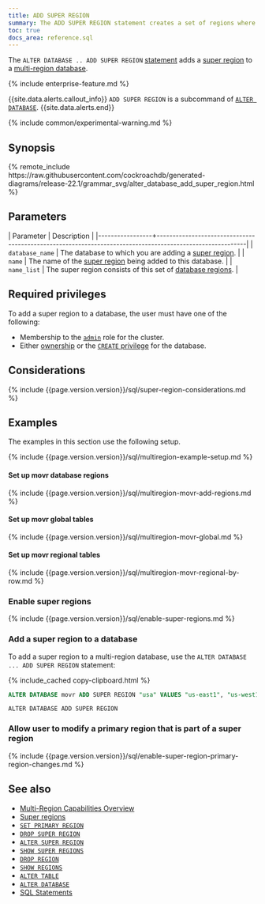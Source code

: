 ```yaml
---
title: ADD SUPER REGION
summary: The ADD SUPER REGION statement creates a set of regions where data from regional tables with home rows in the super region is stored in the super region.
toc: true
docs_area: reference.sql
---
```


 The `ALTER DATABASE .. ADD SUPER REGION` [statement](sql-statements.html) adds a [super region](multiregion-overview.html#super-regions) to a [multi-region database](multiregion-overview.html).

{% include enterprise-feature.md %}

{{site.data.alerts.callout_info}}
`ADD SUPER REGION` is a subcommand of [`ALTER DATABASE`](alter-database.html).
{{site.data.alerts.end}}

{% include common/experimental-warning.md %}

## Synopsis

<div>
{% remote_include https://raw.githubusercontent.com/cockroachdb/generated-diagrams/release-22.1/grammar_svg/alter_database_add_super_region.html %}
</div>

## Parameters

| Parameter       | Description                                                                                              |
|-----------------+----------------------------------------------------------------------------------------------------------|
| `database_name` | The database to which you are adding a [super region](multiregion-overview.html#super-regions).          |
| `name`          | The name of the [super region](multiregion-overview.html#super-regions) being added to this database.    |
| `name_list`     | The super region consists of this set of [database regions](multiregion-overview.html#database-regions). |

## Required privileges

To add a super region to a database, the user must have one of the following:

- Membership to the [`admin`](security-reference/authorization.html#admin-role) role for the cluster.
- Either [ownership](security-reference/authorization.html#object-ownership) or the [`CREATE` privilege](security-reference/authorization.html#supported-privileges) for the database.

## Considerations

{% include {{page.version.version}}/sql/super-region-considerations.md %}

## Examples

The examples in this section use the following setup.

{% include {{page.version.version}}/sql/multiregion-example-setup.md %}

#### Set up movr database regions

{% include {{page.version.version}}/sql/multiregion-movr-add-regions.md %}

#### Set up movr global tables

{% include {{page.version.version}}/sql/multiregion-movr-global.md %}

#### Set up movr regional tables

{% include {{page.version.version}}/sql/multiregion-movr-regional-by-row.md %}

### Enable super regions

{% include {{page.version.version}}/sql/enable-super-regions.md %}

### Add a super region to a database

To add a super region to a multi-region database, use the `ALTER DATABASE ... ADD SUPER REGION` statement:

{% include_cached copy-clipboard.html %}
~~~ sql
ALTER DATABASE movr ADD SUPER REGION "usa" VALUES "us-east1", "us-west1";
~~~

~~~
ALTER DATABASE ADD SUPER REGION
~~~

### Allow user to modify a primary region that is part of a super region

{% include {{page.version.version}}/sql/enable-super-region-primary-region-changes.md %}

## See also

- [Multi-Region Capabilities Overview](multiregion-overview.html)
- [Super regions](multiregion-overview.html#super-regions)
- [`SET PRIMARY REGION`](set-primary-region.html)
- [`DROP SUPER REGION`](drop-super-region.html)
- [`ALTER SUPER REGION`](alter-super-region.html)
- [`SHOW SUPER REGIONS`](show-super-regions.html)
- [`DROP REGION`](drop-region.html)
- [`SHOW REGIONS`](show-regions.html)
- [`ALTER TABLE`](alter-table.html)
- [`ALTER DATABASE`](alter-database.html)
- [SQL Statements](sql-statements.html)
